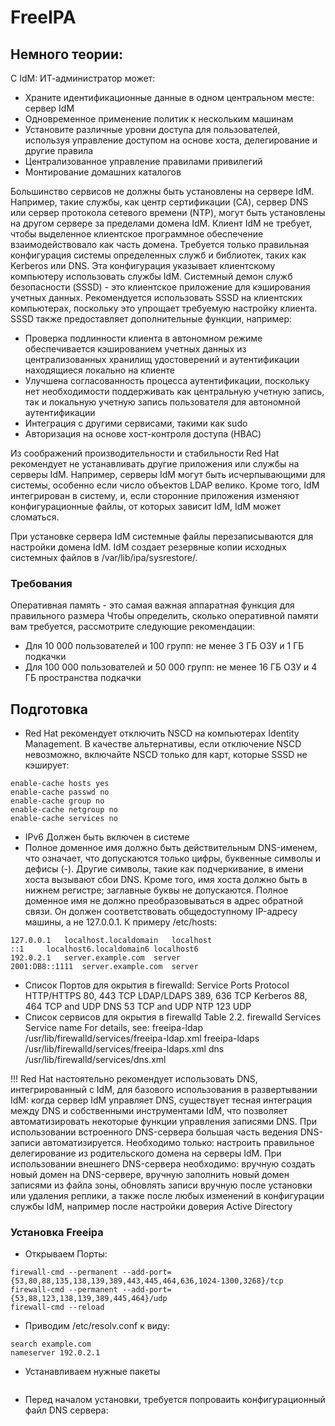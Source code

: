 # FreeIPA
## Немного теории:
С IdM: ИТ-администратор может:
* Храните идентификационные данные в одном центральном месте: сервер IdM
* Одновременное применение политик к нескольким машинам
* Установите различные уровни доступа для пользователей, используя управление доступом на основе хоста, делегирование и другие правила
* Централизованное управление правилами привилегий
* Монтирование домашних каталогов
  
Большинство сервисов не должны быть установлены на сервере IdM. Например, такие службы, как центр сертификации (CA), сервер DNS или сервер протокола сетевого времени (NTP), могут быть установлены на другом сервере за пределами домена IdM.
Клиент IdM не требует, чтобы выделенное клиентское программное обеспечение взаимодействовало как часть домена. Требуется только правильная конфигурация системы определенных служб и библиотек, таких как Kerberos или DNS. Эта конфигурация указывает клиентскому компьютеру использовать службы IdM.
Системный демон служб безопасности (SSSD) - это клиентское приложение для кэширования учетных данных. Рекомендуется использовать SSSD на клиентских компьютерах, поскольку это упрощает требуемую настройку клиента. SSSD также предоставляет дополнительные функции, например:
* Проверка подлинности клиента в автономном режиме обеспечивается кэшированием учетных данных из централизованных хранилищ удостоверений и аутентификации находящиеся локально на клиенте
* Улучшена согласованность процесса аутентификации, поскольку нет необходимости поддерживать как центральную учетную запись, так и локальную учетную запись пользователя для автономной аутентификации
* Интеграция с другими сервисами, такими как sudo
* Авторизация на основе хост-контроля доступа (HBAC)
  
Из соображений производительности и стабильности Red Hat рекомендует не устанавливать другие приложения или службы на серверы IdM. Например, серверы IdM могут быть исчерпывающими для системы, особенно если число объектов LDAP велико. Кроме того, IdM интегрирован в систему, и, если сторонние приложения изменяют конфигурационные файлы, от которых зависит IdM, IdM может сломаться.
  
При установке сервера IdM системные файлы перезаписываются для настройки домена IdM. IdM создает резервные копии исходных системных файлов в /var/lib/ipa/sysrestore/.
### Требования
Оперативная память - это самая важная аппаратная функция для правильного размера Чтобы определить, сколько оперативной памяти вам требуется, рассмотрите следующие рекомендации:
* Для 10 000 пользователей и 100 групп: не менее 3 ГБ ОЗУ и 1 ГБ подкачки
* Для 100 000 пользователей и 50 000 групп: не менее 16 ГБ ОЗУ и 4 ГБ пространства подкачки
## Подготовка
* Red Hat рекомендует отключить NSCD на компьютерах Identity Management. В качестве альтернативы, если отключение NSCD невозможно, включайте NSCD только для карт, которые SSSD не кэширует:
```Change the /etc/nscd.conf file:
enable-cache hosts yes
enable-cache passwd no
enable-cache group no
enable-cache netgroup no
enable-cache services no 
```
* IPv6 Должен быть включен в системе
* Полное доменное имя должно быть действительным DNS-именем, что означает, что допускаются только цифры, буквенные символы и дефисы (-). Другие символы, такие как подчеркивание, в имени хоста вызывают сбои DNS. Кроме того, имя хоста должно быть в нижнем регистре; заглавные буквы не допускаются. Полное доменное имя не должно преобразовываться в адрес обратной связи. Он должен соответствовать общедоступному IP-адресу машины, а не 127.0.0.1. К примеру /etc/hosts:
```
127.0.0.1	localhost.localdomain	localhost
::1		localhost6.localdomain6	localhost6
192.0.2.1	server.example.com	server
2001:DB8::1111	server.example.com	server
```
* Список Портов для окрытия в firewalld:
Service	    Ports	                Protocol
HTTP/HTTPS	80, 443	              TCP
LDAP/LDAPS	389, 636	            TCP
Kerberos	  88, 464	              TCP and UDP
DNS	        53	                  TCP and UDP
NTP	        123	                  UDP
* Список сервисов для окрытия в firewalld
Table 2.2. firewalld Services
Service name	For details, see:
freeipa-ldap	/usr/lib/firewalld/services/freeipa-ldap.xml
freeipa-ldaps	/usr/lib/firewalld/services/freeipa-ldaps.xml
dns	          /usr/lib/firewalld/services/dns.xml
  
!!! Red Hat настоятельно рекомендует использовать DNS, интегрированный с IdM, для базового использования в развертывании IdM: когда сервер IdM управляет DNS, существует тесная интеграция между DNS и собственными инструментами IdM, что позволяет автоматизировать некоторые функции управления записями DNS. При использовании встроенного DNS-сервера большая часть ведения DNS-записи автоматизируется. Необходимо только: настроить правильное делегирование из родительского домена на серверы IdM. При использовании внешнего DNS-сервера необходимо: вручную создать новый домен на DNS-сервере, вручную заполнить новый домен записями из файла зоны, обновлять записи вручную после установки или удаления реплики, а также после любых изменений в конфигурации службы IdM, например после настройки доверия Active Directory
### Установка Freeipa
* Открываем Порты:
```
firewall-cmd --permanent --add-port={53,80,88,135,138,139,389,443,445,464,636,1024-1300,3268}/tcp
firewall-cmd --permanent --add-port={53,88,123,138,139,389,445,464}/udp
firewall-cmd --reload
```
* Приводим /etc/resolv.conf к виду:
```
search example.com
nameserver 192.0.2.1
```
* Устанавливаем нужные пакеты 
```yum -y install bind bind-utils bind-dyndb-ldap ipa-server ipa-server-dns
```
* Перед началом установки, требуется попроваить конфигурационный файл DNS сервера:
    
    
